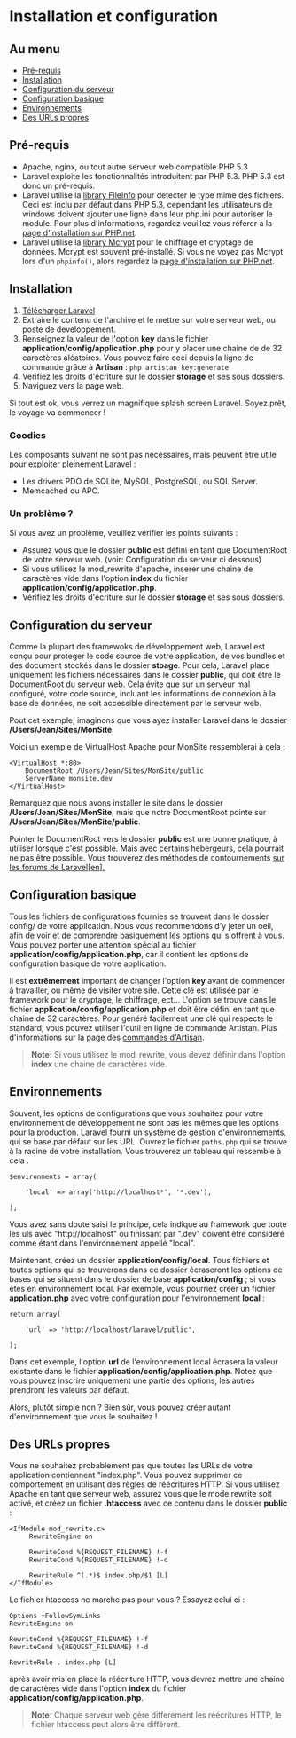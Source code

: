 # Installation et configuration

## Au menu

- [Pré-requis](#requirements)
- [Installation](#installation)
- [Configuration du serveur](#server-configuration)
- [Configuration basique](#basic-configuration)
- [Environnements](#Environnements)
- [Des URLs propres](#cleaner-urls)

<a name="requirements"></a>
## Pré-requis

- Apache, nginx, ou tout autre serveur web compatible PHP 5.3
- Laravel exploite les fonctionnalités introduitent par PHP 5.3. PHP 5.3 est donc un pré-requis.
- Laravel utilise la [library FileInfo](http://php.net/manual/fr/book.fileinfo.php) pour detecter le type mime des fichiers. Ceci est inclu par défaut dans PHP 5.3, cependant les utilisateurs de windows doivent ajouter une ligne dans leur php.ini pour autoriser le module. Pour plus d'informations, regardez veuillez vous réferer à la [page d'installation sur PHP.net](http://php.net/manual/fr/fileinfo.installation.php).
- Laravel utilise la [library Mcrypt](http://php.net/manual/fr/book.mcrypt.php) pour le chiffrage et cryptage de données. Mcrypt est souvent pré-installé. Si vous ne voyez pas Mcrypt lors d'un `phpinfo()`, alors regardez la [page d'installation sur PHP.net](http://php.net/manual/fr/book.mcrypt.php).

<a name="installation"></a>
## Installation

1. [Télécharger Laravel](/telecharger)
2. Extraire le contenu de l'archive et le mettre sur votre serveur web, ou poste de developpement.
3. Renseignez la valeur de l'option **key** dans le fichier **application/config/application.php** pour y placer une chaine de de 32 caractères aléatoires. Vous pouvez faire ceci depuis la ligne de commande grâce à **Artisan** : `php artistan key:generate`
4. Verifiez les droits d'écriture sur le dossier **storage** et ses sous dossiers.
5. Naviguez vers la page web.

Si tout est ok, vous verrez un magnifique splash screen Laravel. Soyez prêt, le voyage va commencer !

### Goodies

Les composants suivant ne sont pas nécéssaires, mais peuvent être utile pour exploiter pleinement Laravel : 

- Les drivers PDO de SQLite, MySQL, PostgreSQL, ou SQL Server.
- Memcached ou APC.

### Un problème ?

Si vous avez un problème, veuillez vérifier les points suivants :

- Assurez vous que le dossier **public** est défini en tant que DocumentRoot de votre serveur web. (voir: Configuration du serveur ci dessous)
- Si vous utilisez le mod_rewrite d'apache, inserer une chaine de caractères vide dans l'option **index** du fichier **application/config/application.php**.
- Vérifiez les droits d'écriture sur le dossier **storage** et ses sous dossiers.

<a name="server-configuration"></a>
## Configuration du serveur

Comme la plupart des framewoks de développement web, Laravel est conçu pour proteger le code source de votre application, de vos bundles et des document stockés dans le dossier **stoage**. Pour cela, Laravel place uniquement les fichiers nécéssaires dans le dossier **public**, qui doit être le DocumentRoot du serveur web. Cela évite que sur un serveur mal configuré, votre code source, incluant les informations de connexion à la base de données, ne soit accessible directement par le serveur web.

Pout cet exemple, imaginons que vous ayez installer Laravel dans le dossier **/Users/Jean/Sites/MonSite**.

Voici un exemple de VirtualHost Apache pour MonSite ressemblerai à cela :

	<VirtualHost *:80>
		DocumentRoot /Users/Jean/Sites/MonSite/public
		ServerName monsite.dev
	</VirtualHost>

Remarquez que nous avons installer le site dans le dossier **/Users/Jean/Sites/MonSite**, mais que notre DocumentRoot pointe sur **/Users/Jean/Sites/MonSite/public**.

Pointer le DocumentRoot vers le dossier **public** est une bonne pratique, à utiliser lorsque c'est possible. Mais avec certains hebergeurs, cela pourrait ne pas être possible. Vous trouverez des méthodes de contournements [sur les forums de Laravel[en].](http://forums.laravel.com/viewtopic.php?id=1258)

<a name="basic-configuration"></a>
## Configuration basique

Tous les fichiers de configurations fournies se trouvent dans le dossier config/ de votre application. Nous vous recommendons d'y jeter un oeil, afin de voir et de comprendre basiquement les options qui s'offrent à vous. Vous pouvez porter une attention spécial au fichier **application/config/application.php**, car il contient les options de configuration basique de votre application.

Il est **extrêmement** important de changer l'option **key** avant de commencer à travailler, ou même de visiter votre site. Cette clé est utilisée par le framework pour le cryptage, le chiffrage, ect... L'option se trouve dans le fichier **application/config/application.php** et doit être défini en tant que chaine de 32 caractères. Pour généré facilement une clé qui respecte le standard, vous pouvez utiliser l'outil en ligne de commande Artistan. Plus d'informations sur la page des [commandes d'Artisan](/guides/v3/artisan/commands).

> **Note:** Si vous utilisez le mod_rewrite, vous devez définir dans l'option **index** une chaine de caractères vide.

<a name="Environnements"></a>
## Environnements

Souvent, les options de configurations que vous souhaitez pour votre environnement de développement ne sont pas les mêmes que les options pour la production. Laravel fourni un système de gestion d'environnements, qui se base par défaut sur les URL. Ouvrez le fichier `paths.php` qui se trouve à la racine de votre installation. Vous trouverez un tableau qui ressemble à cela : 

	$environments = array(

		'local' => array('http://localhost*', '*.dev'),

	);

Vous avez sans doute saisi le principe, cela indique au framework que toute les uls avec "http://localhost" ou finissant par ".dev" doivent être considéré comme étant dans l'environnement appellé "local".

Maintenant, créez un dossier **application/config/local**. Tous fichiers et toutes options qui se trouverons dans ce dossier écraseront les options de bases qui se situent dans le dossier de base **application/config** ; si vous êtes en environnement local. Par exemple, vous pourriez créer un fichier **application.php** avec votre configuration pour l'environnement **local** :

	return array(

		'url' => 'http://localhost/laravel/public',

	);

Dans cet exemple, l'option **url** de l'environnement local écrasera la valeur existante dans le fichier **application/config/application.php**. Notez que vous pouvez inscrire uniquement une partie des options, les autres prendront les valeurs par défaut.

Alors, plutôt simple non ? Bien sûr, vous pouvez créer autant d'environnement que vous le souhaitez !

<a name="cleaner-urls"></a>
## Des URLs propres

Vous ne souhaitez probablement pas que toutes les URLs de votre application contiennent "index.php". Vous pouvez supprimer ce comportement en utilisant des règles de réécritures HTTP. Si vous utilisez Apache en tant que serveur web, assurez vous que le mode rewrite soit activé, et créez un fichier **.htaccess** avec ce contenu dans le dossier **public** :

	<IfModule mod_rewrite.c>
	     RewriteEngine on

	     RewriteCond %{REQUEST_FILENAME} !-f
	     RewriteCond %{REQUEST_FILENAME} !-d

	     RewriteRule ^(.*)$ index.php/$1 [L]
	</IfModule>

Le fichier htaccess ne marche pas pour vous ? Essayez celui ci :

	Options +FollowSymLinks
	RewriteEngine on

	RewriteCond %{REQUEST_FILENAME} !-f
	RewriteCond %{REQUEST_FILENAME} !-d

	RewriteRule . index.php [L]

après avoir mis en place la réécriture HTTP, vous devrez mettre une chaine de caractères vide dans l'option **index** du fichier **application/config/application.php**.

> **Note:** Chaque serveur web gère differement les réécritures HTTP, le fichier htaccess peut alors être différent.